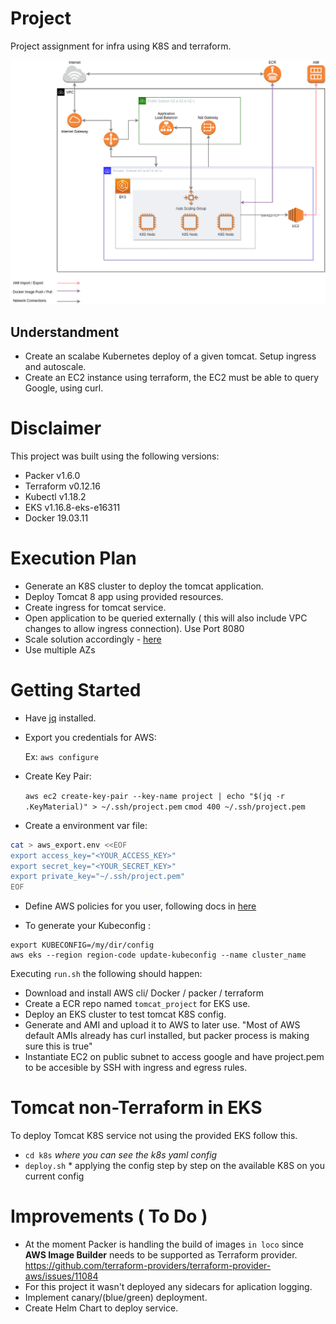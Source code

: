 # Project
Project assignment for infra using K8S and terraform.

![Diagram](project.png)

## Understandment

- Create an scalabe Kubernetes deploy of a given tomcat. Setup ingress and autoscale.
- Create an EC2 instance using terraform, the EC2 must be able to query Google, using curl.


# Disclaimer

This project was built using the following versions:
- Packer v1.6.0
- Terraform v0.12.16
- Kubectl v1.18.2
- EKS v1.16.8-eks-e16311
- Docker 19.03.11

# Execution Plan

- Generate an K8S cluster to deploy the tomcat application.
- Deploy Tomcat 8 app using provided resources.
- Create ingress for tomcat service.
- Open application to be queried externally ( this will also include VPC changes to allow ingress connection). Use Port 8080
- Scale solution accordingly - [here](https://kubernetes.io/docs/tasks/run-application/horizontal-pod-autoscale-walkthrough/)
- Use multiple AZs

# Getting Started

- Have [jq](https://stedolan.github.io/jq/) installed.

- Export you credentials for AWS:

	Ex:
	`aws configure`

- Create Key Pair:

	`aws ec2 create-key-pair --key-name project | echo "$(jq -r .KeyMaterial)" > ~/.ssh/project.pem`
	`cmod 400 ~/.ssh/project.pem`

- Create a environment var file:

``` bash
cat > aws_export.env <<EOF
export access_key="<YOUR_ACCESS_KEY>"
export secret_key="<YOUR_SECRET_KEY>"
export private_key="~/.ssh/project.pem"
EOF
```
- Define AWS policies for you user, following docs in [here](aws/policy/README.md)

- To generate your Kubeconfig :

```
export KUBECONFIG=/my/dir/config
aws eks --region region-code update-kubeconfig --name cluster_name
```

Executing `run.sh` the following should happen:
- Download and install AWS cli/ Docker / packer / terraform
- Create a ECR repo named `tomcat_project` for EKS use.
- Deploy an EKS cluster to test tomcat K8S config.
- Generate and AMI and upload it to AWS to later use.
	"Most of AWS default AMIs already has curl installed, but packer process is making sure this is true"
- Instantiate EC2 on public subnet to access google and have project.pem to be accesible by SSH with ingress and egress rules.


# Tomcat non-Terraform in EKS

To deploy Tomcat K8S service not using the provided EKS follow this.
- `cd k8s` *where you can see the k8s yaml config*
- `deploy.sh` * applying the config step by step on the available K8S on you current config

# Improvements ( To Do )

- At the moment Packer is handling the build of images `in loco` since **AWS Image Builder** needs to be supported as Terraform provider.
  https://github.com/terraform-providers/terraform-provider-aws/issues/11084
- For this project it wasn't deployed any sidecars for aplication logging.
- Implement canary/(blue/green) deployment.
- Create Helm Chart to deploy service.
